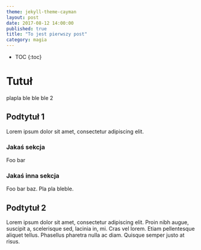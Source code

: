 ```yaml
---
theme: jekyll-theme-cayman
layout: post
date: 2017-08-12 14:00:00
published: true
title: "To jest pierwszy post"
category: magia
---
```


* TOC
{:toc}

# Tutuł

plapla ble ble ble 2

## Podtytuł 1

Lorem ipsum dolor sit amet, consectetur adipiscing elit.

### Jakaś sekcja

Foo bar

### Jakaś inna sekcja

Foo bar baz. Pla pla bleble.


## Podtytuł 2

Lorem ipsum dolor sit amet, consectetur adipiscing elit. 
Proin nibh augue, suscipit a, scelerisque sed, lacinia in, mi. 
Cras vel lorem. Etiam pellentesque aliquet tellus.
Phasellus pharetra nulla ac diam. Quisque semper justo at risus.
